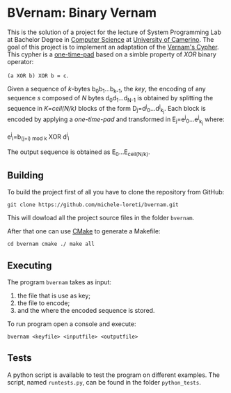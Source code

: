# BVernam: Binary Vernam 

This is the solution of a project for the lecture of System Programming Lab at Bachelor Degree in [Computer Science](https://computerscience.unicam.it) at 
[University of Camerino](https://www.unicam.it). The goal of this project is to implement an adaptation of the 
[Vernam's Cypher](https://en.wikipedia.org/wiki/Gilbert_Vernam). This cypher is a [one-time-pad](https://en.wikipedia.org/wiki/One-time_pad)
based on a simble property of _XOR_ binary operator: 

`(a XOR b) XOR b = c`.

Given a sequence of *k*-bytes b<sub>0</sub>b<sub>1</sub>...b<sub>k-1</sub>, the _key_, the encoding of
any sequence _s_ composed of *N* bytes d<sub>0</sub>d<sub>1</sub>...d<sub>N-1</sub> is obtained by splitting 
the sequence in _K=ceil(N/k)_ blocks of the form D<sub>j</sub>=d<sup>j</sup><sub>0</sub>...d<sup>j</sup><sub>k<sub>j</sub></sub>.
Each block is encoded by applying a _one-time-pad_ and transformed in 
E<sub>j</sub>=e<sup>j</sup><sub>0</sub>...e<sup>j</sup><sub>k<sub>j</sub></sub> where:

e<sup>j</sup><sub>i</sub>=b<sub>(j+i) mod k</sub> XOR d<sup>j</sup><sub>i</sub>

The output sequence is obtained as E<sub>0</sub>...E<sub>ceil(N/k)</sub>.



## Building 

To build the project first of all you have to clone the repository from GitHub:

`git clone https://github.com/michele-loreti/bvernam.git`

This will dowload all the project source files in the folder `bvernam`. 

After that one can use [CMake](https://cmake.org) to generate a Makefile:

`cd bvernam
 cmake ./
 make all`

## Executing

The program `bvernam` takes as input:
1. the file that is use as key;
2. the file to encode;
3. and the where the encoded sequence is stored.

To run program open a console and execute:

`bvernam <keyfile> <inputfile> <outputfile>`

## Tests
A python script is available to test the program on different examples. The script, named `runtests.py`, can be found in 
the folder `python_tests`.




